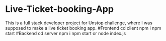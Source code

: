 # Live-Ticket-booking-App
This is a full stack developer project for Unstop challenge, where I was supposed to make  a live ticket booking app. 
#Frontend
cd client
npm i
npm start
#Backend
cd server
npm i
npm start or node index.js


